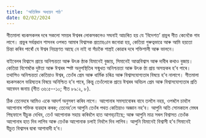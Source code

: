 ```yaml
---
title: 'অতিৰিক্ত অধ্যয়ন পাঠ'
date: 02/02/2024
---
```


গীতমালা ৰচকসকলৰ দৰে সকলো সময়ৰ ঈশ্বৰৰ লোকসকলেও সঘনাই আচৰিত হয় যে ‘বিদেশত’ প্ৰভুৰ গীত কেনেকৈ গাব লাগে। প্ৰভুৰ সৰ্বপ্ৰধান শাসনৰ ওপৰত আমাৰ বিশ্বাসক প্ৰত্যাহ৩ান জনোৱা হয়, কেতিয়া গুৰুত্বভাৱে আৰু আমি হয়তো চিন্তা কৰিব পাৰোঁ যে ঈশ্বৰ নিয়ন্ত্ৰণত আছে নে নাই বা সঁচাকৈ শাস্ত্ৰই কোৱাৰ দৰে শক্তিশালী আৰু ভালনে।

বাইবেলৰ বিশ্বাসে প্ৰায়ে অনিশ্চয়তা আৰু উৎক  ণ্ঠাক যিমানেই বুজায়, সিমানেই আত্মবিশ্বাস আৰু দাবীৰ কথাও বুজায়। কেতিয়া বিশেষকৈ দুষ্টতা আৰু ঈশ্বৰৰ স্পষ্ট অনুপস্থিতিৰ সন্মুখত অনিশ্চয়তা আৰু উৎক  ণ্ঠা প্ৰায় অসহ্যকৰ হ’ব পাৰে। তথাপিও অনিশ্চয়তা কেতিয়াও ঈশ্বৰ, তেওঁৰ প্ৰেম আৰু ধাৰ্মিক চৰিত্ৰ আৰু বিশ্বাসযোগ্যতাৰ বিষয়ে হ’ব নালাগে। গীতমালা ৰচকসকলে ভৱিষ্যতৰ বিষয়ে অনিশ্চিত হ’ব পাৰে, কিন্তু তেওঁলোকে প্ৰায়ে ঈশ্বৰৰ অবিচল প্ৰেম আৰু বিশ্বাসযোগ্যতাৰ প্ৰতি আবেদন জনায় (গীত ৩৬:৫--১০; গীত ৮৯:২, ৮).

ঠিক তেনেদৰে আমিও একে আদৰ্শ অনুসৰণ কৰিব লাগে। আপোনাৰ সমস্যাবোৰৰ বাবে তললৈ নহয়, ওপৰলৈ চাবলৈ আপোনাৰ শক্তিক ব্যৱহাৰ কৰক; তেনেহ’লে আপুনি তেওঁৰ পথত কেতিয়াও অজ্ঞান নহ’ব। আপুনি অতি সোনকালে মেঘৰ পিছফালে যীচুক দেখিব, তেওঁ আপোনাক সহায় কৰিবলৈ হাত আগবঢ়াইছে; আৰু আপুনি মাত্ৰ সৰল বিশ্বাসত তেওঁক আপোনাৰ হাত দিব লাগিব আৰু তেওঁক আপোনাক চলাই নিবলৈ দিব লাগিব। আপুনি যিমানেই বিশ্বাসী হ’ব সিমানেই যীচুত বিশ্বাসৰ দ্বাৰা আশাবাদী হ’ব।
